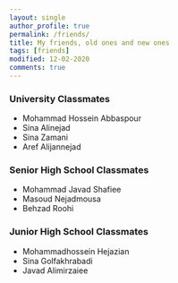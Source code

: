 ```yaml
---
layout: single
author_profile: true
permalink: /friends/
title: My friends, old ones and new ones
tags: [friends]
modified: 12-02-2020
comments: true
---
```


### University Classmates
* Mohammad Hossein Abbaspour
* Sina Alinejad
* Sina Zamani
* Aref Alijannejad

### Senior High School Classmates
* Mohammad Javad Shafiee
* Masoud Nejadmousa
* Behzad Roohi

### Junior High School Classmates
* Mohammadhossein Hejazian
* Sina Golfakhrabadi
* Javad Alimirzaiee




